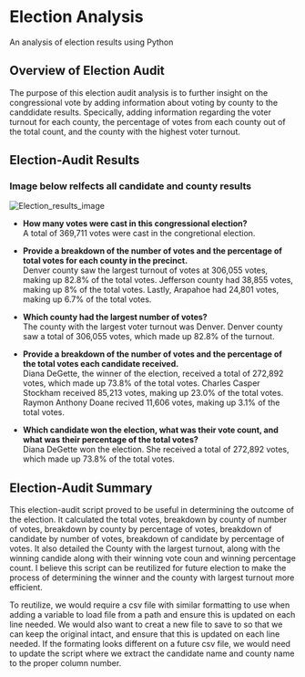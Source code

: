 # Election Analysis 
An analysis of election results using Python
## Overview of Election Audit
The purpose of this election audit analysis is to further insight on the congressional vote by adding information about voting by county to the canddidate results. Specically, adding information regarding the voter turnout for each county, the percentage of votes from each county out of the total count, and the county with the highest voter turnout.
## Election-Audit Results

### Image below relfects all candidate and county results  
![Election_results_image](https://user-images.githubusercontent.com/110419577/192631471-46f0001d-9a59-46f2-8769-92cc11b6230c.png)


* **How many votes were cast in this congressional election?**   
A total of 369,711 votes were cast in the congretional election.

* **Provide a breakdown of the number of votes and the percentage of total votes for each county in the precinct.**  
Denver county saw the largest turnout of votes at 306,055 votes, making up 82.8% of the total votes. Jefferson county had 38,855 votes, making up 8% of the total votes. Lastly, Arapahoe had 24,801 votes, making up 6.7% of the total votes.
* **Which county had the largest number of votes?**  
The county with the largest voter turnout was Denver. Denver county saw a total of 306,055 votes, which made up 82.8% of the turnout.
* **Provide a breakdown of the number of votes and the percentage of the total votes each candidate received.**  
Diana DeGette, the winner of the election, received a total of 272,892 votes, which made up 73.8% of the total votes. Charles Casper Stockham received 85,213 votes, making up 23.0% of the total votes. Raymon Anthony Doane recived 11,606 votes, making up 3.1% of the total votes.
* **Which candidate won the election, what was their vote count, and what was their percentage of the total votes?**  
Diana DeGette won the election. She received a total of 272,892 votes, which made up 73.8% of the total votes.
## Election-Audit Summary
This election-audit script proved to be useful in determining the outcome of the election. It calculated the total votes, breakdown by county of number of votes, breakdown by county by percentage of votes, breakdown of candidate by number of votes, breakdown of candidate by percentage of votes. It also detailed the County with the largest turnout, along with the winning candide along with their winning vote coun and winning percentage count. I believe this script can be reutilized for future election to make the process of determining the winner and the county with largest turnout more efficient.

To reutilize, we would require a csv file with similar formatting to use when adding a variable to load file from a path and ensure this is updated on each line needed. We would also want to creat a new file to save to so that we can keep the original intact, and ensure that this is updated on each line needed. If the formating looks different on a future csv file, we would need to update the script where we extract the candidate name and county name to the proper column number.
